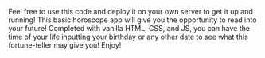 Feel free to use this code and deploy it on your own server to get it up and running!
This basic horoscope app will give you the opportunity to read into your future!
Completed with vanilla HTML, CSS, and JS, you can have the time of your life inputting your birthday or 
any other date to see what this fortune-teller may give you!
Enjoy!
